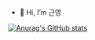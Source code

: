 - 👋 Hi, I’m 근영

[![Anurag's GitHub stats](https://github-readme-stats.vercel.app/api?username=cg-yeong)](https://github.com/anuraghazra/github-readme-stats)
<!---
cg-yeong/cg-yeong is a ✨ special ✨ repository because its `README.md` (this file) appears on your GitHub profile.
You can click the Preview link to take a look at your changes.
--->
